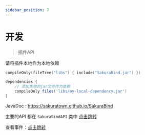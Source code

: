 ```yaml
---
sidebar_position: 7
---
```


# 开发

>  插件API



请将插件本地作为本地依赖

~~~ kotlin title="build.gradle.kts"
compileOnly(fileTree("libs") { include("SakuraBind.jar") })
~~~

~~~ groovy title="build.gradle"
dependencies {
    // 添加本地的jar文件作为依赖
    compileOnly files('libs/my-local-dependency.jar')
}
~~~

JavaDoc : https://sakuratown.github.io/SakuraBind



主要的API 都在 `SakuraBindAPI` 类中 [点击跳转](https://sakuratown.github.io/SakuraBind/-sakura-bind/top.iseason.bukkit.sakurabind/-sakura-bind-a-p-i/index.html)

查看事件：[点击跳转](https://sakuratown.github.io/SakuraBind/-sakura-bind/top.iseason.bukkit.sakurabind.event/index.html)

